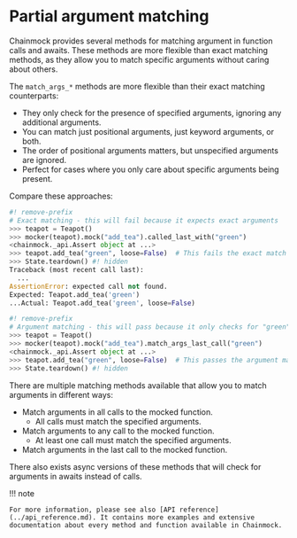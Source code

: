 # Partial argument matching

Chainmock provides several methods for matching argument in function calls and awaits. These methods are more flexible than exact matching methods, as they allow you to match specific arguments without caring about others.

The `match_args_*` methods are more flexible than their exact matching counterparts:

- They only check for the presence of specified arguments, ignoring any additional arguments.
- You can match just positional arguments, just keyword arguments, or both.
- The order of positional arguments matters, but unspecified arguments are ignored.
- Perfect for cases where you only care about specific arguments being present.

Compare these approaches:

```python
#! remove-prefix
# Exact matching - this will fail because it expects exact arguments
>>> teapot = Teapot()
>>> mocker(teapot).mock("add_tea").called_last_with("green")
<chainmock._api.Assert object at ...>
>>> teapot.add_tea("green", loose=False)  # This fails the exact match
>>> State.teardown() #! hidden
Traceback (most recent call last):
  ...
AssertionError: expected call not found.
Expected: Teapot.add_tea('green')
...Actual: Teapot.add_tea('green', loose=False)

```

```python
#! remove-prefix
# Argument matching - this will pass because it only checks for "green"
>>> teapot = Teapot()
>>> mocker(teapot).mock("add_tea").match_args_last_call("green")
<chainmock._api.Assert object at ...>
>>> teapot.add_tea("green", loose=False)  # This passes the argument match
>>> State.teardown() #! hidden

```

There are multiple matching methods available that allow you to match arguments in different ways:

- Match arguments in all calls to the mocked function.
  - All calls must match the specified arguments.
- Match arguments to any call to the mocked function.
  - At least one call must match the specified arguments.
- Match arguments in the last call to the mocked function.

There also exists async versions of these methods that will check for arguments in awaits instead of calls.

!!! note

    For more information, please see also [API reference](../api_reference.md). It contains more examples and extensive documentation about every method and function available in Chainmock.
